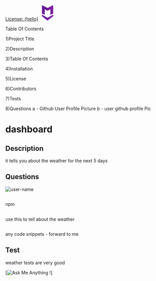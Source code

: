 
  [License: {hello}](https://img.shields.io/badge/License-{}-blue.svg)
  ![alt text](https://github.com/adam-p/markdown-here/raw/master/src/common/images/icon48.png "Logo Title Text 1")
  
  Table Of Contents

1)Project Title

2)Description

3)Table Of Contents

4)Installation

5)License

6)Contributors

7)Tests

8)Questions
a - Github User Profile Picture
b - user github profile Pic 






  
  # dashboard
  
  
  ## Description
  it tells you about the weather for the next 5 days
  
  
  ## Questions
  ![user-name](https://avatars1.githubusercontent.com/u/57872128?v=4)
  
  
  ## 
  npm
  
  
  ## 
  use this to tell about the weather
  
  
  ## 
  any code snippets - forward to me
  
  
  ## Test
  weather tests are very good
  
  [![Ask Me Anything !](https://img.shields.io/badge/Ask%20me-anything-1abc9c.svg)]
 
  
  